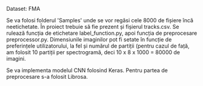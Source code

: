Dataset: FMA

Se va folosi folderul 'Samples' unde se vor regăsi cele 8000 de fișiere încă neetichetate. În proiect trebuie să fie prezent și fișierul tracks.csv. Se rulează funcția de etichetare label_function.py, apoi funcția de preprocesare preprocessor.py. Dimensiunile imaginilor pot fi setate în funcție de preferințele utilizatorului, la fel și numărul de partiții (pentru cazul de față, am folosit 10 partiții per spectrogramă, deci 10 x 8 x 1000 = 80000 de imagini.

Se va implementa modelul CNN folosind Keras. Pentru partea de preprocesare s-a folosit Librosa.
